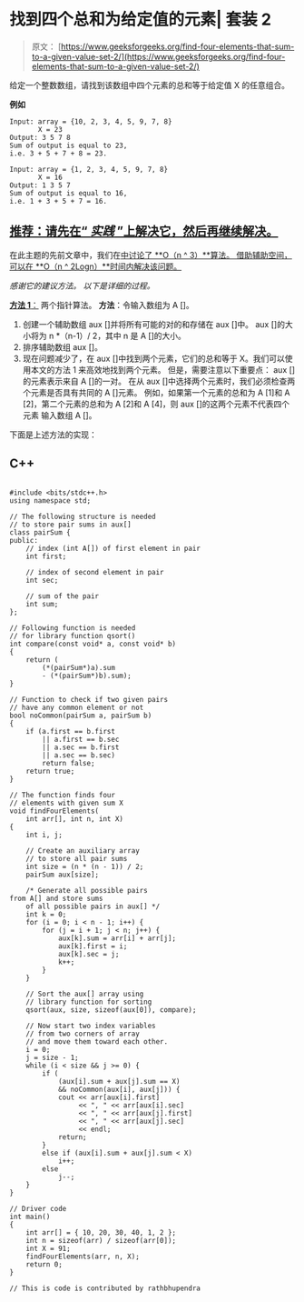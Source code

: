 # 找到四个总和为给定值的元素| 套装 2

> 原文： [https://www.geeksforgeeks.org/find-four-elements-that-sum-to-a-given-value-set-2/](https://www.geeksforgeeks.org/find-four-elements-that-sum-to-a-given-value-set-2/)

给定一个整数数组，请找到该数组中四个元素的总和等于给定值 X 的任意组合。

**例如**

```
Input: array = {10, 2, 3, 4, 5, 9, 7, 8} 
       X = 23 
Output: 3 5 7 8
Sum of output is equal to 23, 
i.e. 3 + 5 + 7 + 8 = 23.

Input: array = {1, 2, 3, 4, 5, 9, 7, 8}
       X = 16 
Output: 1 3 5 7
Sum of output is equal to 16, 
i.e. 1 + 3 + 5 + 7 = 16.

```

## [推荐：请先在“ ***<u>实践</u>*** ”上解决它，然后再继续解决。](https://practice.geeksforgeeks.org/problems/find-all-four-sum-numbers/0)

在此主题的先前文章中，我们在[中讨论了 **O（n ^ 3）**算法。 借助辅助空间，可以在 **O（n ^ 2Logn）**时间内解决该问题。](https://www.geeksforgeeks.org/find-four-numbers-with-sum-equal-to-given-sum/)

*感谢它的建议方法。 以下是详细的过程。*

<u>**方法 1**：</u> 两个指针算法。
**方法**：令输入数组为 A []。

1.  创建一个辅助数组 aux []并将所有可能的对的和存储在 aux []中。 aux []的大小将为 n *（n-1）/ 2，其中 n 是 A []的大小。
2.  排序辅助数组 aux []。
3.  现在问题减少了，在 aux []中找到两个元素，它们的总和等于 X。我们可以使用本文的方法 1 来高效地找到两个元素。 但是，需要注意以下重要点：
    aux []的元素表示来自 A []的一对。 在从 aux []中选择两个元素时，我们必须检查两个元素是否具有共同的 A []元素。 例如，如果第一个元素的总和为 A [1]和 A [2]，第二个元素的总和为 A [2]和 A [4]，则 aux []的这两个元素不代表四个元素 输入数组 A []。

下面是上述方法的实现：

## C++ 

```

#include <bits/stdc++.h> 
using namespace std; 

// The following structure is needed 
// to store pair sums in aux[] 
class pairSum { 
public: 
    // index (int A[]) of first element in pair 
    int first; 

    // index of second element in pair 
    int sec; 

    // sum of the pair 
    int sum; 
}; 

// Following function is needed 
// for library function qsort() 
int compare(const void* a, const void* b) 
{ 
    return ( 
        (*(pairSum*)a).sum 
        - (*(pairSum*)b).sum); 
} 

// Function to check if two given pairs 
// have any common element or not 
bool noCommon(pairSum a, pairSum b) 
{ 
    if (a.first == b.first 
        || a.first == b.sec 
        || a.sec == b.first 
        || a.sec == b.sec) 
        return false; 
    return true; 
} 

// The function finds four 
// elements with given sum X 
void findFourElements( 
    int arr[], int n, int X) 
{ 
    int i, j; 

    // Create an auxiliary array 
    // to store all pair sums 
    int size = (n * (n - 1)) / 2; 
    pairSum aux[size]; 

    /* Generate all possible pairs  
from A[] and store sums  
    of all possible pairs in aux[] */
    int k = 0; 
    for (i = 0; i < n - 1; i++) { 
        for (j = i + 1; j < n; j++) { 
            aux[k].sum = arr[i] + arr[j]; 
            aux[k].first = i; 
            aux[k].sec = j; 
            k++; 
        } 
    } 

    // Sort the aux[] array using 
    // library function for sorting 
    qsort(aux, size, sizeof(aux[0]), compare); 

    // Now start two index variables 
    // from two corners of array 
    // and move them toward each other. 
    i = 0; 
    j = size - 1; 
    while (i < size && j >= 0) { 
        if ( 
            (aux[i].sum + aux[j].sum == X) 
            && noCommon(aux[i], aux[j])) { 
            cout << arr[aux[i].first] 
                 << ", " << arr[aux[i].sec] 
                 << ", " << arr[aux[j].first] 
                 << ", " << arr[aux[j].sec] 
                 << endl; 
            return; 
        } 
        else if (aux[i].sum + aux[j].sum < X) 
            i++; 
        else
            j--; 
    } 
} 

// Driver code 
int main() 
{ 
    int arr[] = { 10, 20, 30, 40, 1, 2 }; 
    int n = sizeof(arr) / sizeof(arr[0]); 
    int X = 91; 
    findFourElements(arr, n, X); 
    return 0; 
} 

// This is code is contributed by rathbhupendra 

```